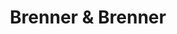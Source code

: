 ---
title: "Brenner & Brenner"
url: /vina-del-mar/brenner-y-brenner/
shop: reparación de automóviles
---